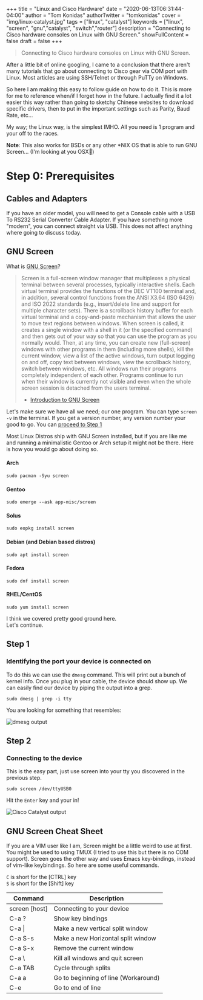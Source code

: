 +++
title = "Linux and Cisco Hardware"
date = "2020-06-13T06:31:44-04:00"
author = "Tom Konidas"
authorTwitter = "tomkonidas"
cover = "img/linux-catalyst.jpg"
tags = ["linux", "catalyst"]
keywords = ["linux", "screen", "gnu","catalyst", "switch","router"]
description = "Connecting to Cisco hardware consoles on Linux with GNU Screen."
showFullContent = false
draft = false
+++

> Connecting to Cisco hardware consoles on Linux with GNU Screen.

After a little bit of online googling, I came to a conclusion that there aren't many
tutorials that go about connecting to Cisco gear via COM port with Linux.
Most articles are using SSH/Telnet or through PuTTy on Windows.

So here I am making this easy to follow guide on how to do it.
This is more for me to reference when/if I forget how in the future.
I actually find it a lot easier this way rather than going to sketchy Chinese
websites to download specific drivers, then to put in the important settings such
as Parity, Baud Rate, etc...

My way; the Linux way, is the simplest IMHO.
All you need is 1 program and your off to the races.

**Note**: This also works for BSDs or any other \*NIX OS that is able to run GNU Screen... (I'm looking at you OSX🧐)

# Step 0: Prerequisites

## Cables and Adapters

If you have an older model, you will need to get a Console cable with a USB To RS232 Serial Converter Cable Adapter.
If you have something more "modern", you can connect straight via USB. This does not affect anything where going to discuss today.

## GNU Screen

What is [GNU Screen](https://www.gnu.org/software/screen/)?

> Screen is a full-screen window manager that multiplexes a physical terminal between several processes, typically interactive shells. Each virtual terminal provides the functions of the DEC VT100 terminal and, in addition, several control functions from the ANSI X3.64 (ISO 6429) and ISO 2022 standards (e.g., insert/delete line and support for multiple character sets). There is a scrollback history buffer for each virtual terminal and a copy-and-paste mechanism that allows the user to move text regions between windows. When screen is called, it creates a single window with a shell in it (or the specified command) and then gets out of your way so that you can use the program as you normally would. Then, at any time, you can create new (full-screen) windows with other programs in them (including more shells), kill the current window, view a list of the active windows, turn output logging on and off, copy text between windows, view the scrollback history, switch between windows, etc. All windows run their programs completely independent of each other. Programs continue to run when their window is currently not visible and even when the whole screen session is detached from the users terminal.
>
> - [Introduction to GNU Screen](https://www.gnu.org/software/screen/)

Let's make sure we have all we need; our one program.
You can type `screen -v` in the terminal. If you get a version number, any version number your good to go.
You can [proceed to Step 1](#step-1)

Most Linux Distros ship with GNU Screen installed, but if you are like me and running a minimalistic Gentoo or Arch setup it might not be there.
Here is how you would go about doing so.

#### Arch

`sudo pacman -Syu screen`

#### Gentoo

`sudo emerge --ask app-misc/screen`

#### Solus

`sudo eopkg install screen`

#### Debian (and Debian based distros)

`sudo apt install screen`

#### Fedora

`sudo dnf install screen`

#### RHEL/CentOS

`sudo yum install screen`

I think we covered pretty good ground here.  
Let's continue.

## Step 1

### Identifying the port your device is connected on

To do this we can use the `dmesg` command. This will print out a bunch of kernel info.
Once you plug in your cable, the device should show up. We can easily find our device
by piping the output into a grep.

`sudo dmesg | grep -i tty`

You are looking for something that resembles:

![dmesg output](/img/dmesg.jpg)

## Step 2

### Connecting to the device

This is the easy part, just use screen into your tty you discovered in the previous step.

`sudo screen /dev/ttyUSB0`

Hit the `Enter` key and your in!

![Cisco Catalyst output](/img/enter-catalyst.jpg)

## GNU Screen Cheat Sheet

If you are a VIM user like I am, Screen might be a little weird to use at first.
You might be used to using TMUX (I tried to use this but there is no COM support).
Screen goes the other way and uses Emacs key-bindings, instead of vim-like keybindings.
So here are some useful commands.

`C` is short for the [CTRL] key  
`S` is short for the [Shift] key

| Command       | Description                          |
| ------------- | ------------------------------------ |
| screen [host] | Connecting to your device            |
| C-a ?         | Show key bindings                    |
| C-a \|        | Make a new vertical split window     |
| C-a S-s       | Make a new Horizontal split window   |
| C-a S-x       | Remove the current window            |
| C-a \         | Kill all windows and quit screen     |
| C-a TAB       | Cycle through splits                 |
| C-a a         | Go to beginning of line (Workaround) |
| C-e           | Go to end of line                    |
